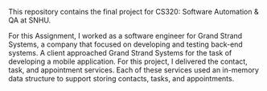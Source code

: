 This repository contains the final project for CS320: Software Automation & QA at SNHU. 

For this Assignment, I worked as a software engineer for Grand Strand Systems, a company that focused on developing and testing back-end systems. A client approached Grand Strand Systems for the task of developing a mobile application. For this project, I delivered the contact, task, and appointment services. Each of these services used an in-memory data structure to support storing contacts, tasks, and appointments. 

